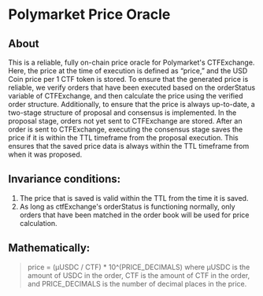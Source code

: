 # Polymarket Price Oracle

## About
This is a reliable, fully on-chain price oracle for Polymarket's CTFExchange. Here, the price at the time of execution is defined as “price,” and the USD Coin price per 1 CTF token is stored. To ensure that the generated price is reliable, we verify orders that have been executed based on the orderStatus variable of CTFExchange, and then calculate the price using the verified order structure.
Additionally, to ensure that the price is always up-to-date, a two-stage structure of proposal and consensus is implemented. In the proposal stage, orders not yet sent to CTFExchange are stored. After an order is sent to CTFExchange, executing the consensus stage saves the price if it is within the TTL timeframe from the proposal execution. This ensures that the saved price data is always within the TTL timeframe from when it was proposed.

## Invariance conditions:
1. The price that is saved is valid within the TTL from the time it is saved.
2. As long as ctfExchange's orderStatus is functioning normally, only orders that have been matched in the order book will be used for price calculation.

## Mathematically:  
> price = (μUSDC / CTF) * 10^(PRICE_DECIMALS)
where μUSDC is the amount of USDC in the order, CTF is the amount of CTF in the order, and PRICE_DECIMALS is the number of decimal places in the price.
